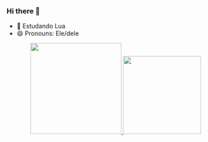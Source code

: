 ### Hi there 👋

- 🌱 Estudando Lua
- 😄 Pronouns: Ele/dele

<div align="center">
  <a href="https://github.com/Tsugaruu">
  <img height="210em" src="https://github-readme-stats.vercel.app/api?username=Tsugaruu&show_icons=true&theme=dark&include_all_commits=true&count_private=true"/>
  <img height="180em" src="https://github-readme-stats.vercel.app/api/top-langs/?username=Tsugaruu&layout=compact&langs_count=7&theme=dark"/>
</div>
